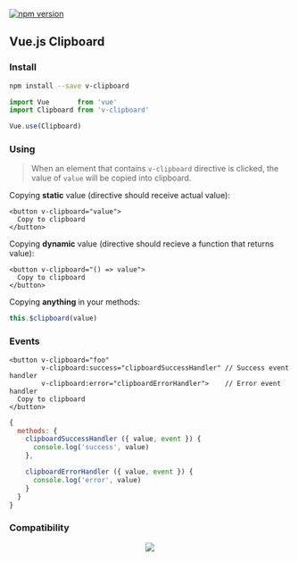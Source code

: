[![npm version](https://badge.fury.io/js/v-clipboard.svg)](https://badge.fury.io/js/v-clipboard)

## Vue.js Clipboard

### Install

```bash
npm install --save v-clipboard
```

```javascript
import Vue       from 'vue'
import Clipboard from 'v-clipboard'

Vue.use(Clipboard)
```

### Using

> When an element that contains `v-clipboard` directive is clicked, the value of `value` will be copied into clipboard.

Copying **static** value (directive should receive actual value):
```vue
<button v-clipboard="value">
  Copy to clipboard
</button>
```

Copying **dynamic** value (directive should recieve a function that returns value):
```vue
<button v-clipboard="() => value">
  Copy to clipboard
</button>
```

Copying **anything** in your methods:
```js
this.$clipboard(value)
```

### Events

```vue
<button v-clipboard="foo"
        v-clipboard:success="clipboardSuccessHandler" // Success event handler 
        v-clipboard:error="clipboardErrorHandler">    // Error event handler
  Copy to clipboard
</button> 
```

```js
{
  methods: {
    clipboardSuccessHandler ({ value, event }) {
      console.log('success', value)
    },

    clipboardErrorHandler ({ value, event }) {
      console.log('error', value)
    }
  }
}
```

### Compatibility

<p align="center">
  <img src="https://user-images.githubusercontent.com/1577802/28269902-8ae0e01e-6afb-11e7-9981-d4965bac69d1.png">
</p>
